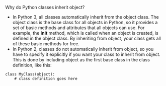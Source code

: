 Why do Python classes inherit object?
- In Python 3, all classes automatically inherit from the object class. The object class is the base class for all objects in Python, so it provides a set of basic methods and attributes that all objects can use. For example, the __init__ method, which is called when an object is created, is defined in the object class. By inheriting from object, your class gets all of these basic methods for free.
- In Python 2, classes do not automatically inherit from object, so you have to specify it explicitly if you want your class to inherit from object. This is done by including object as the first base class in the class definition, like this:
```
class MyClass(object):
    # class definition goes here
```
